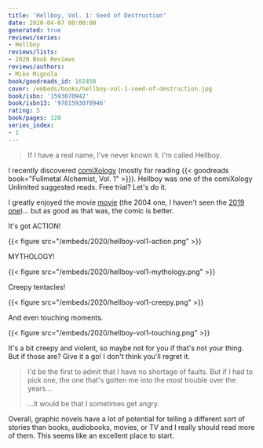 ```yaml
---
title: 'Hellboy, Vol. 1: Seed of Destruction'
date: 2020-04-07 00:00:00
generated: true
reviews/series:
- Hellboy
reviews/lists:
- 2020 Book Reviews
reviews/authors:
- Mike Mignola
book/goodreads_id: 102458
cover: /embeds/books/hellboy-vol-1-seed-of-destruction.jpg
book/isbn: '1593070942'
book/isbn13: '9781593070946'
rating: 5
book/pages: 128
series_index:
- 1
---
```

> If I have a real name, I've never known it. I'm called Hellboy.

I recently discovered [comiXology](https://www.comixology.com/) (mostly for reading {{< goodreads book="Fullmetal Alchemist, Vol. 1" >}}). Hellboy was one of the comiXology Unlimited suggested reads. Free trial? Let's do it.  

<!--more-->

I greatly enjoyed the movie [movie](https://www.imdb.com/title/tt0167190/) (the 2004 one, I haven't seen the [2019 one](https://www.imdb.com/title/tt2274648/))... but as good as that was, the comic is better.  

It's got ACTION!  

{{< figure src="/embeds/2020/hellboy-vol1-action.png" >}}

MYTHOLOGY!  

{{< figure src="/embeds/2020/hellboy-vol1-mythology.png" >}}

Creepy tentacles!  

{{< figure src="/embeds/2020/hellboy-vol1-creepy.png" >}}

And even touching moments.  

{{< figure src="/embeds/2020/hellboy-vol1-touching.png" >}}

It's a bit creepy and violent, so maybe not for you if that's not your thing. But if those are? Give it a go! I don't think you'll regret it.  

> I'd be the first to admit that I have no shortage of faults. But if I had to pick one, the one that's gotten me into the most trouble over the years...  
>
> ...it would be that I sometimes get angry.  

Overall, graphic novels have a lot of potential for telling a different sort of stories than books, audiobooks, movies, or TV and I really should read more of them. This seems like an excellent place to start.